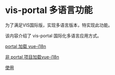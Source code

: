 # vis-portal 多语言功能

为了满足VIS国际版，实现多语言版本，特实现此功能。

该内容介绍了 vis-portal 国际化多语言应用方式。



[portal 加载 vue-i18n](/chapter1.md)

[非 portal 项目加载vue-i18n](#)

[使用](/shi-yong.md)

